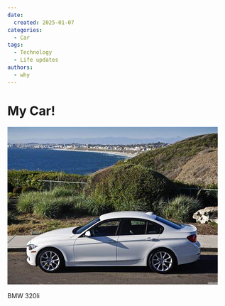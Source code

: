 ```yaml
---
date:
  created: 2025-01-07
categories:
  - Car
tags:
  - Technology
  - Life updates 
authors:
  - why
---
```


# My Car!


<!-- more -->

![My Car](image.png)

BMW 320li